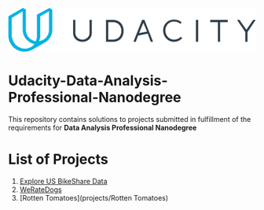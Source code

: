  ![Udacity Logo](udacity-logo.svg)

# Udacity-Data-Analysis-Professional-Nanodegree

This repository contains solutions to projects submitted in fulfillment of the requirements for **Data Analysis Professional Nanodegree**


# List of Projects

1. [Explore US BikeShare Data](projects/Explore-US-BikeShare-Data)
2. [WeRateDogs](projects/WeRateDogs)
3. [Rotten Tomatoes](projects/Rotten Tomatoes)
